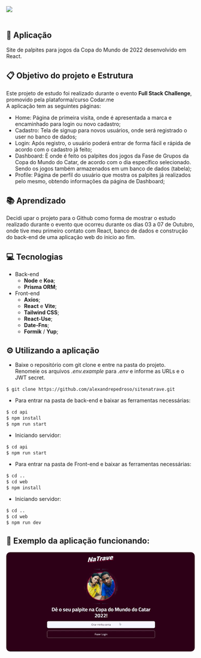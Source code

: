 <div align="start">
 <img src="https://user-images.githubusercontent.com/101142042/195394799-de11ed12-202f-4bb0-a031-10c387021f2e.png" width=300px />
</div>
<br />

## :link: Aplicação
Site de palpites para jogos da Copa do Mundo de 2022 desenvolvido em React.

## :clipboard:	Objetivo do projeto e Estrutura
Este projeto de estudo foi realizado durante o evento __Full Stack Challenge__, promovido pela plataforma/curso Codar.me <br />
A aplicação tem as seguintes páginas: <br />
- Home: Página de primeira visita, onde é apresentada a marca e encaminhado para login ou novo cadastro;
- Cadastro: Tela de signup para novos usuários, onde será registrado o user no banco de dados;
- Login: Após registro, o usuário poderá entrar de forma fácil e rápida de acordo com o cadastro já feito;
- Dashboard: É onde é feito os palpites dos jogos da Fase de Grupos da Copa do Mundo do Catar, de acordo com o dia específico selecionado. Sendo os jogos também armazenados em um banco de dados (tabela);
- Profile: Página de perfil do usuário que mostra os palpites já realizados pelo mesmo, obtendo informações da página de Dashboard;<br />
## :books:	Aprendizado
Decidi upar o projeto para o Github como forma de mostrar o estudo realizado durante o evento que ocorreu durante os dias 03 a 07 de Outubro, onde tive meu primeiro contato com React, banco de dados e construção do back-end de uma aplicação web do ínicio ao fim. 

## :computer:	Tecnologias
* Back-end
  * __Node__ e __Koa__; 
  * __Prisma ORM__;
* Front-end
  * __Axios__; 
  * __React__ e __Vite__;
  * __Tailwind CSS__; 
  * __React-Use__; 
  * __Date-Fns__; 
  * __Formik__ / __Yup__; 
## ⚙️	Utilizando a aplicação
* Baixe o repositório com git clone e entre na pasta do projeto.<br/>
  Renomeie os arquivos _.env.example_ para _.env_ e informe as URLs e o JWT secret.<br/>
```
$ git clone https://github.com/alexandrepedroso/sitenatrave.git
```
* Para entrar na pasta de back-end e baixar as ferramentas necessárias:
```
$ cd api
$ npm install
$ npm run start
```
* Iniciando servidor:
```
$ cd api
$ npm run start
```
* Para entrar na pasta de Front-end e baixar as ferramentas necessárias:
```
$ cd ..
$ cd web
$ npm install
```
* Iniciando servidor:
```
$ cd ..
$ cd web
$ npm run dev
```
## 🔎	Exemplo da aplicação funcionando:
<p align="center">
  <kbd>
 <img width="auto" style="border-radius: 10px" height="auto" 
 src="https://github.com/alexandrepedroso/sitenatrave/blob/master/public/imgs/GifPreview.gif" alt="Intro">
  </kbd>

